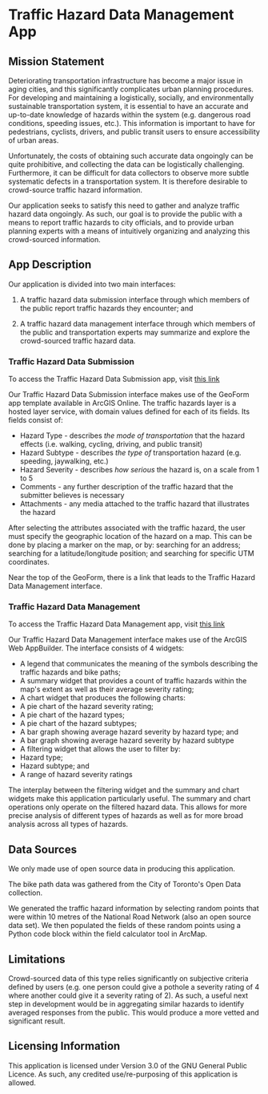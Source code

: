 # Traffic Hazard Data Management App

## Mission Statement

Deteriorating transportation infrastructure has become a major issue in aging cities, and this significantly complicates urban planning procedures.  For developing and maintaining a logistically, socially, and environmentally sustainable transportation system, it is essential to have an accurate and up-to-date knowledge of hazards within the system (e.g. dangerous road conditions, speeding issues, etc.).  This information is important to have for pedestrians, cyclists, drivers, and public transit users to ensure accessibility of urban areas.

Unfortunately, the costs of obtaining such accurate data ongoingly can be quite prohibitive, and collecting the data can be logistically challenging.  Furthermore, it can be difficult for data collectors to observe more subtle systematic defects in a transportation system.  It is therefore desirable to crowd-source traffic hazard information.  

Our application seeks to satisfy this need to gather and analyze traffic hazard data ongoingly.  As such, our goal is to provide the public with a means to report traffic hazards to city officials, and to provide urban planning experts with a means of intuitively organizing and analyzing this crowd-sourced information.

## App Description

Our application is divided into two main interfaces:

1. A traffic hazard data submission interface through which members of the public report traffic hazards they encounter; and

2. A traffic hazard data management interface through which members of the public and transportation experts may summarize and explore the crowd-sourced traffic hazard data.

### Traffic Hazard Data Submission

To access the Traffic Hazard Data Submission app, visit [this link](http://yorku.maps.arcgis.com/apps/GeoForm/index.html?appid=18109f4e8fef42f29bd066052b139986)

Our Traffic Hazard Data Submission interface makes use of the GeoForm app template available in ArcGIS Online.  The traffic hazards layer is a hosted layer service, with domain values defined for each of its fields.  Its fields consist of:

* Hazard Type - describes _the mode of transportation_ that the hazard effects (i.e. walking, cycling, driving, and public transit)
* Hazard Subtype - describes _the type of_ transportation hazard (e.g. speeding, jaywalking, etc.)
* Hazard Severity - describes _how serious_ the hazard is, on a scale from 1 to 5
* Comments - any further description of the traffic hazard that the submitter believes is necessary
* Attachments - any media attached to the traffic hazard that illustrates the hazard

After selecting the attributes associated with the traffic hazard, the user must specify the geographic location of the hazard on a map.  This can be done by placing a marker on the map, or by: searching for an address; searching for a latitude/longitude position; and searching for specific UTM coordinates.

Near the top of the GeoForm, there is a link that leads to the Traffic Hazard Data Management interface.

### Traffic Hazard Data Management

To access the Traffic Hazard Data Management app, visit [this link](http://yorku.maps.arcgis.com/apps/webappviewer/index.html?id=808d88de86124bf9934b64a2dbf2a053)

Our Traffic Hazard Data Management interface makes use of the ArcGIS Web AppBuilder.  The interface consists of 4 widgets:

* A legend that communicates the meaning of the symbols describing the traffic hazards and bike paths;
* A summary widget that provides a count of traffic hazards within the map's extent as well as their average severity rating;
* A chart widget that produces the following charts:
 * A pie chart of the hazard severity rating;
 * A pie chart of the hazard types;
 * A pie chart of the hazard subtypes;
 * A bar graph showing average hazard severity by hazard type; and
 * A bar graph showing average hazard severity by hazard subtype
* A filtering widget that allows the user to filter by:
 * Hazard type;
 * Hazard subtype; and
 * A range of hazard severity ratings

The interplay between the filtering widget and the summary and chart widgets make this application particularly useful.  The summary and chart operations only operate on the filtered hazard data.  This allows for more precise analysis of different types of hazards as well as for more broad analysis across all types of hazards.

## Data Sources

We only made use of open source data in producing this application.

The bike path data was gathered from the City of Toronto's Open Data collection.

We generated the traffic hazard information by selecting random points that were within 10 metres of the National Road Network (also an open source data set).  We then populated the fields of these random points using a Python code block within the field calculator tool in ArcMap.

## Limitations

Crowd-sourced data of this type relies significantly on subjective criteria defined by users (e.g. one person could give a pothole a severity rating of 4 where another could give it a severity rating of 2).  As such, a useful next step in development would be in aggregating similar hazards to identify averaged responses from the public.  This would produce a more vetted and significant result.

## Licensing Information

This application is licensed under Version 3.0 of the GNU General Public Licence.  As such, any credited use/re-purposing of this application is allowed.